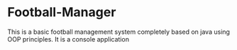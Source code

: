 # Football-Manager
This is a basic football management system completely based on java using OOP principles. It is a console application
